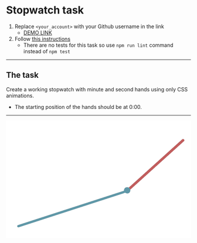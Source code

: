 # Stopwatch task
1. Replace `<your_account>` with your Github username in the link
    - [DEMO LINK](https://Tata2222.github.io/layout_stop-watch/)
2. Follow [this instructions](https://Tata2222.github.io/layout_task-guideline/)
    - There are no tests for this task so use `npm run lint` command instead of `npm test`
___

## The task
Create a working stopwatch with minute and second hands using only CSS animations.
- The starting position of the hands should be at 0:00.
---
![demo](stopwatch.png)
